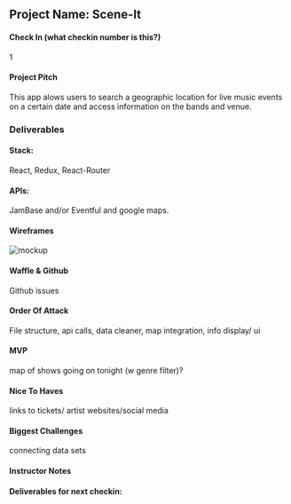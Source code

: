## Project Name: Scene-It

#### Check In (what checkin number is this?)
1

#### Project Pitch
This app alows users to search a geographic location for live music events on a certain date and access information on the bands and venue. 

### Deliverables

#### Stack:
React, Redux, React-Router

#### APIs:
JamBase and/or Eventful and google maps.

#### Wireframes
![mockup](front-end-submissions-public/1803/mod-3/personal-projects/dsdunn/sceneit.mockup.png)
#### Waffle & Github
Github issues

#### Order Of Attack
File structure, api calls, data cleaner, map integration, info display/ ui
#### MVP
map of shows going on tonight (w genre filter)?
#### Nice To Haves
links to tickets/ artist websites/social media

#### Biggest Challenges

connecting data sets 

#### Instructor Notes

#### Deliverables for next checkin:
